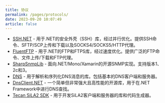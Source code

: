 ```yaml
---
title: 协议
permalink: /pages/protocols/
date: 2023-09-20 10:07:49
article: false
---
```


- [SSH.NET](https://github.com/sshnet/SSH.NET)  - 用于.NET的安全外壳（SSH）库，经过并行优化。提供SSH命令、SFTP/SCP上传和下载以及SOCKS4/SOCKS5/HTTP代理。 
- [FluentFTP](https://github.com/robinrodricks/FluentFTP)  - 用于.NET的FTP和FTPS库，经过速度优化。提供广泛的FTP命令、文件上传/下载和FTP代理。 
- [SharpSnmpLib](https://docs.sharpsnmp.com/)  - 面向.NET/Mono/Xamarin的开源SNMP实现。支持版本1、2c和3。 
- [DNS](https://github.com/kapetan/dns)  - 用于解析和序列化DNS消息的库。包括基本的DNS客户端和服务器。 
- [DnsClient.NET](https://github.com/MichaCo/DnsClient.NET)  - 一个简单但非常强大且高性能的开源库，用于在.NET Framework中进行DNS查找。 
- [Tecan SiLA2 SDK](https://gitlab.com/SiLA2/vendors/sila_tecan)  - 用于开发SiLA2客户端和服务器的库和代码生成器。
